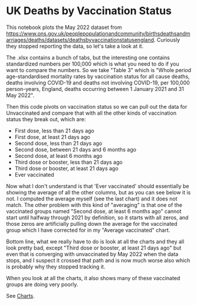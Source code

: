 # UK Deaths by Vaccination Status

This notebook plots the May 2022 dataset from https://www.ons.gov.uk/peoplepopulationandcommunity/birthsdeathsandmarriages/deaths/datasets/deathsbyvaccinationstatusengland.
Curiously they stopped reporting the data, so let's take a look at it.

The .xlsx contains a bunch of tabs, but the interesting one contains standardized numbers per 100,000 which is what you need to do if you want to compare the numbers.  So we take "Table 3" which is "Whole period age-standardised mortality rates by vaccination status for all cause deaths, deaths involving COVID-19 and deaths not involving COVID-19, per 100,000 person-years, England, deaths occurring between 1 January 2021 and 31 May 2022".

Then this code pivots on vaccination status so we can pull out the data for Unvaccinated and compare that with all the other kinds of vaccination status they break out, which are:

- First dose, less than 21 days ago
- First dose, at least 21 days ago
- Second dose, less than 21 days ago
- Second dose, between 21 days and 6 months ago
- Second dose, at least 6 months ago
- Third dose or booster, less than 21 days ago
- Third dose or booster, at least 21 days ago
- Ever vaccinated

Now what I don't understand is that 'Ever vaccinated' should essentially be showing the average of all the other columns, but as you can see below it is not.  I computed the average myself (see the last chart) and it does not match.  The other problem with this kind of "averaging" is that one of the vaccinated groups named "Second dose, at least 6 months ago" cannot start until halfway through 2021 by definition, so it starts with all zeros, and those zeros are artificially pulling down the average for the vaccinated group which I have corrected for in my "Average vaccinated" chart.

Bottom line, what we really have to do is look at all the charts and they all look pretty bad, except "Third dose or booster, at least 21 days ago" but even that is converging with unvaccinated by May 2022 when the data stops, and I suspect it crossed that path and is now much worse also which is probably why they stopped tracking it.

When you look at all the charts, it also shows many of these vaccinated groups are doing very poorly.

See [Charts](https://clovett.github.io/uk-deaths/).